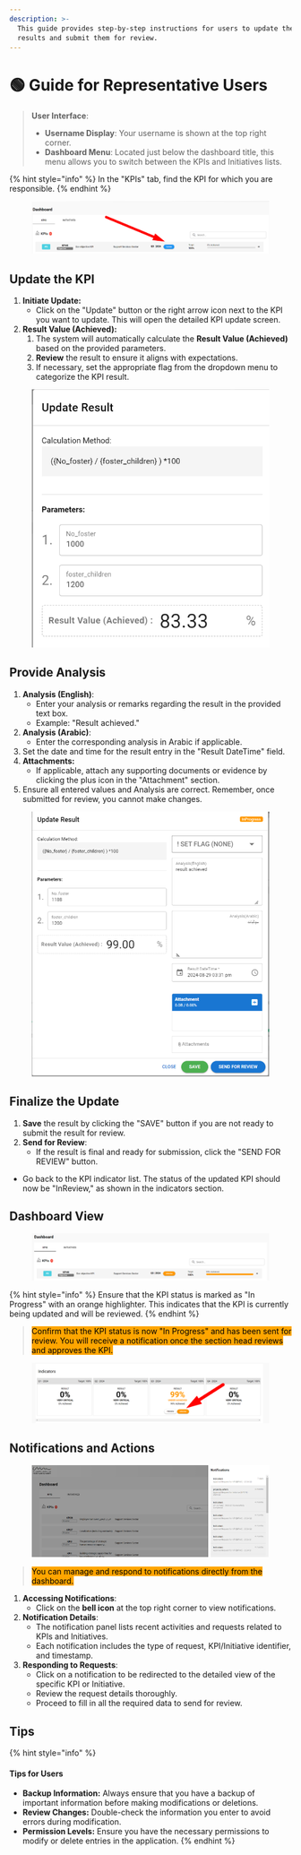 ```yaml
---
description: >-
  This guide provides step-by-step instructions for users to update their KPI
  results and submit them for review.
---
```


# 🟢 Guide for Representative Users

> **User Interface**:
>
> * **Username Display**: Your username is shown at the top right corner.
> * **Dashboard Menu**: Located just below the dashboard title, this menu allows you to switch between the KPIs and Initiatives lists.

{% hint style="info" %}
In the "KPIs" tab, find the KPI for which you are responsible.&#x20;
{% endhint %}

<figure><img src="../.gitbook/assets/image (5) (1).png" alt=""><figcaption></figcaption></figure>

## Update the KPI

1. **Initiate Update:**
   * Click on the "Update" button or the right arrow icon next to the KPI you want to update. This will open the detailed KPI update screen.
2. **Result Value (Achieved):**
   1. The system will automatically calculate the **Result Value (Achieved)** based on the provided parameters.
   2. **Review** the result to ensure it aligns with expectations.
   3. If necessary, set the appropriate flag from the dropdown menu to categorize the KPI result.

<figure><img src="../.gitbook/assets/image (97).png" alt=""><figcaption></figcaption></figure>

## **Provide Analysis**

1. **Analysis (English)**:
   * Enter your analysis or remarks regarding the result in the provided text box.
   * Example: "Result achieved."
2. **Analysis (Arabic)**:
   * Enter the corresponding analysis in Arabic if applicable.
3. Set the date and time for the result entry in the "Result DateTime" field.
4. **Attachments:**
   * If applicable, attach any supporting documents or evidence by clicking the plus icon in the "Attachment" section.
5. Ensure all entered values and Analysis are correct. Remember, once submitted for review, you cannot make changes.

<figure><img src="../.gitbook/assets/image (99).png" alt=""><figcaption></figcaption></figure>

## **Finalize the Update**

1. **Save** the result by clicking the "SAVE" button if you are not ready to submit the result for review.
2. **Send for Review**:
   * If the result is final and ready for submission, click the "SEND FOR REVIEW" button.

* Go back to the KPI indicator list. The status of the updated KPI should now be "InReview," as shown in the indicators section.

## Dashboard View

<figure><img src="../.gitbook/assets/image (9).png" alt=""><figcaption></figcaption></figure>

{% hint style="info" %}
Ensure that the KPI status is marked as "In Progress" with an orange highlighter. This indicates that the KPI is currently being updated and will be reviewed.
{% endhint %}

> <mark style="background-color:orange;">Confirm that the KPI status is now "In Progress" and has been sent for review. You will receive a notification once the section head reviews and approves the KPI.</mark>
>
>

<figure><img src="../.gitbook/assets/image (8).png" alt=""><figcaption></figcaption></figure>

## Notifications and Actions

<figure><img src="../.gitbook/assets/image (92).png" alt=""><figcaption></figcaption></figure>

> <mark style="background-color:orange;">You can manage and respond to notifications directly from the dashboard.</mark>

1. **Accessing Notifications**:
   * Click on the **bell icon** at the top right corner to view notifications.
2. **Notification Details**:
   * The notification panel lists recent activities and requests related to KPIs and Initiatives.
   * Each notification includes the type of request, KPI/Initiative identifier, and timestamp.
3. **Responding to Requests**:
   * Click on a notification to be redirected to the detailed view of the specific KPI or Initiative.
   * Review the request details thoroughly.
   * Proceed to fill in all the required data to send for review.

## Tips

{% hint style="info" %}
#### Tips for Users

* **Backup Information:** Always ensure that you have a backup of important information before making modifications or deletions.
* **Review Changes:** Double-check the information you enter to avoid errors during modification.
* **Permission Levels:** Ensure you have the necessary permissions to modify or delete entries in the application.
{% endhint %}
